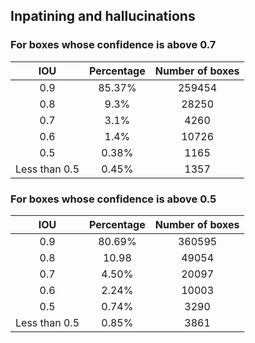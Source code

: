 ## Inpatining and hallucinations
### For boxes whose confidence is above 0.7
|**IOU**|	**Percentage** | **Number of boxes** |
| :-----: | :---: | :---: |
|0.9		|	85.37%	|259454|
|0.8	|		9.3%	|	28250|
|0.7		|	3.1%	|	4260|
|0.6	|		1.4% 	|	10726|
|0.5	|		0.38%	|	1165|
|Less than 0.5	|	0.45%	|	1357 |   

### For boxes whose confidence is above 0.5
|**IOU**|	**Percentage** | **Number of boxes** |
| :-----: | :---: | :---: |
|0.9	|		80.69%|	360595 |
|0.8	|		10.98	|	49054 |
|0.7	|		4.50%	|	20097 |
|0.6	|		2.24% |	10003 |
|0.5	|		0.74%	|	3290 |
|Less than 0.5 |	0.85%	|	3861 |
